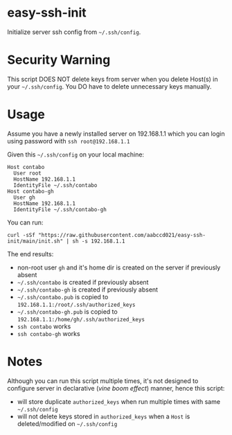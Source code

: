 # easy-ssh-init
Initialize server ssh config from `~/.ssh/config`.

# Security Warning
This script DOES NOT delete keys from server when you delete Host(s) in your `~/.ssh/config`.
You DO have to delete unnecessary keys manually.

# Usage
Assume you have a newly installed server on 192.168.1.1 which you can login 
using password with `ssh root@192.168.1.1`

Given this `~/.ssh/config` on your local machine:
```ssh_config
Host contabo
  User root
  HostName 192.168.1.1
  IdentityFile ~/.ssh/contabo
Host contabo-gh
  User gh
  HostName 192.168.1.1
  IdentityFile ~/.ssh/contabo-gh
```

You can run:
```
curl -sSf "https://raw.githubusercontent.com/aabccd021/easy-ssh-init/main/init.sh" | sh -s 192.168.1.1
```

The end results:
- non-root user `gh` and it's home dir is created on the server if previously absent
- `~/.ssh/contabo` is created if previously absent
- `~/.ssh/contabo-gh` is created if previously absent
- `~/.ssh/contabo.pub` is copied to `192.168.1.1:/root/.ssh/authorized_keys`
- `~/.ssh/contabo-gh.pub` is copied to `192.168.1.1:/home/gh/.ssh/authorized_keys`
- `ssh contabo` works
- `ssh contabo-gh` works

# Notes
Although you can run this script multiple times,
it's not designed to configure server in declarative (*vine boom effect*) manner, 
hence this script:
- will store duplicate `authorized_keys` when run multiple times with same `~/.ssh/config`
- will not delete keys stored in `authorized_keys` when a `Host` is deleted/modified on `~/.ssh/config`
